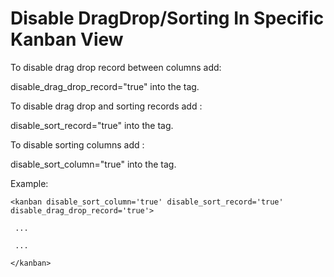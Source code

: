 Disable DragDrop/Sorting In Specific Kanban View
================================================
 To disable drag drop record between columns add:
 
  disable_drag_drop_record="true" into the <kanban> tag.

 To disable drag drop and sorting records add :

  disable_sort_record="true" into the <kanban> tag.
  
 To disable sorting columns add :

  disable_sort_column="true" into the <kanban> tag.

 Example: 
 
  ```
  <kanban disable_sort_column='true' disable_sort_record='true' disable_drag_drop_record='true'>
        
   ...

   ...
        
  </kanban>
  ```
